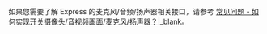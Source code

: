 <div class="mk-hint">

如果您需要了解 Express 的麦克风/音频/扬声器相关接口，请参考 [常见问题 - 如何实现开关摄像头/音视频画面/麦克风/扬声器？\|_blank](http://doc-zh.zego.im/faq/How_to_switch_devices)。

</div>
